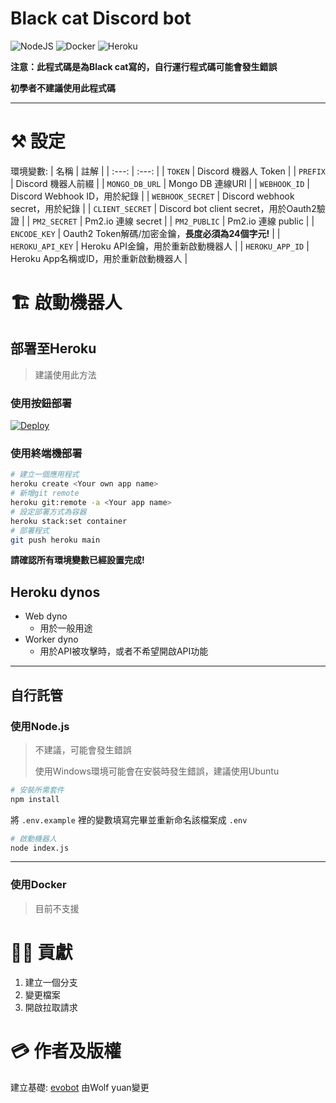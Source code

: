 # Black cat Discord bot
![NodeJS](https://img.shields.io/badge/node.js-%2343853D.svg?style=for-the-badge&logo=node.js&logoColor=white)
![Docker](https://img.shields.io/badge/docker-%230db7ed.svg?style=for-the-badge&logo=docker&logoColor=white)
![Heroku](https://img.shields.io/badge/heroku-%23430098.svg?style=for-the-badge&logo=heroku&logoColor=white)

**注意：此程式碼是為Black cat寫的，自行運行程式碼可能會發生錯誤**

**初學者不建議使用此程式碼**

***

# ⚒️ 設定

環境變數:
| 名稱 | 註解 |
| :---: | :---: |
| `TOKEN` | Discord 機器人 Token |
| `PREFIX` | Discord 機器人前綴 |
| `MONGO_DB_URL` | Mongo DB 連線URI |
| `WEBHOOK_ID` | Discord Webhook ID，用於紀錄 |
| `WEBHOOK_SECRET` | Discord webhook secret，用於紀錄 |
| `CLIENT_SECRET` | Discord bot client secret，用於Oauth2驗證 |
| `PM2_SECRET` | Pm2.io 連線 secret |
| `PM2_PUBLIC` | Pm2.io 連線 public |
| `ENCODE_KEY` | Oauth2 Token解碼/加密金鑰，**長度必須為24個字元!** |
| `HEROKU_API_KEY` | Heroku API金鑰，用於重新啟動機器人 |
| `HEROKU_APP_ID` | Heroku App名稱或ID，用於重新啟動機器人 |

# 🏗️ 啟動機器人

## 部署至Heroku
> 建議使用此方法

### 使用按鈕部署

<a href="https://heroku.com/deploy">
  <img src="https://www.herokucdn.com/deploy/button.svg" alt="Deploy">
</a>

### 使用終端機部署
```sh
# 建立一個應用程式
heroku create <Your own app name>
# 新增git remote
heroku git:remote -a <Your app name>
# 設定部署方式為容器
heroku stack:set container
# 部署程式
git push heroku main
```

**請確認所有環境變數已經設置完成!**

## Heroku dynos
- Web dyno
  - 用於一般用途
- Worker dyno
  - 用於API被攻擊時，或者不希望開啟API功能

***

## 自行託管

### 使用Node.js
> 不建議，可能會發生錯誤
>
> 使用Windows環境可能會在安裝時發生錯誤，建議使用Ubuntu

```sh
# 安裝所需套件
npm install
```
將 `.env.example` 裡的變數填寫完畢並重新命名該檔案成 `.env`

```sh
# 啟動機器人
node index.js
```

***

### 使用Docker
> 目前不支援

# 👨‍💻 貢獻

1. 建立一個分支
2. 變更檔案
3. 開啟拉取請求

# 💳 作者及版權

建立基礎: [evobot](https://github.com/eritislami/evobot/)
由Wolf yuan變更
